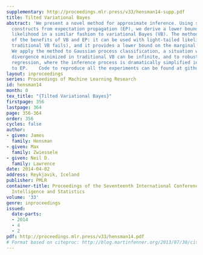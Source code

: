 ```yaml
---
supplementary: http://proceedings.mlr.press/v33/hensman14-supp.pdf
title: Tilted Variational Bayes
abstract: 'We present a novel method for approximate inference. Using some of the
  constructs from expectation propagation (EP), we derive a lower bound of the marginal
  likelihood in a similar fashion to variational Bayes (VB). The method combines some
  of the benefits of VB and EP: it can be used with light-tailed likelihoods (where
  traditional VB fails), and it provides a lower bound on the marginal likelihood.
  We apply the method to Gaussian process classification, a situation where the Kullback-Leibler
  divergence minimized in traditional VB can be infinite, and to robust Gaussian process
  regression, where the inference process is dramatically simplified in comparison
  to EP.    Code to reproduce all the experiments can be found at github.com/SheffieldML/TVB.'
layout: inproceedings
series: Proceedings of Machine Learning Research
id: hensman14
month: 0
tex_title: "{Tilted Variational Bayes}"
firstpage: 356
lastpage: 364
page: 356-364
order: 356
cycles: false
author:
- given: James
  family: Hensman
- given: Max
  family: Zwiessele
- given: Neil D.
  family: Lawrence
date: 2014-04-02
address: Reykjavik, Iceland
publisher: PMLR
container-title: Proceedings of the Seventeenth International Conference on Artificial
  Intelligence and Statistics
volume: '33'
genre: inproceedings
issued:
  date-parts:
  - 2014
  - 4
  - 2
pdf: http://proceedings.mlr.press/v33/hensman14.pdf
# Format based on citeproc: http://blog.martinfenner.org/2013/07/30/citeproc-yaml-for-bibliographies/
---
```

